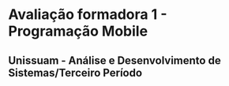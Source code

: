 # Avaliação formadora 1 - Programação Mobile
## Unissuam - Análise e Desenvolvimento de Sistemas/Terceiro Período
